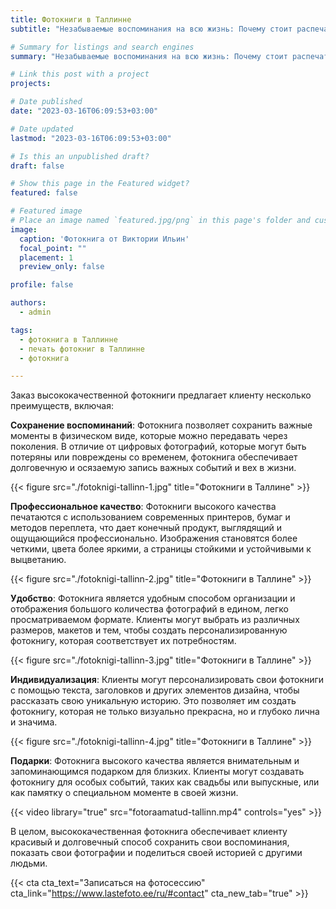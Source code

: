```yaml
---
title: Фотокниги в Таллинне
subtitle: "Незабываемые воспоминания на всю жизнь: Почему стоит распечатать фотографии в красивую фотокнигу"

# Summary for listings and search engines
summary: "Незабываемые воспоминания на всю жизнь: Почему стоит распечатать фотографии в красивую фотокнигу"

# Link this post with a project
projects: 

# Date published
date: "2023-03-16T06:09:53+03:00"

# Date updated
lastmod: "2023-03-16T06:09:53+03:00"

# Is this an unpublished draft?
draft: false

# Show this page in the Featured widget?
featured: false

# Featured image
# Place an image named `featured.jpg/png` in this page's folder and customize its options here.
image:
  caption: 'Фотокнига от Виктории Ильин'
  focal_point: ""
  placement: 1
  preview_only: false

profile: false

authors:
  - admin

tags:
  - фотокнига в Таллинне
  - печать фотокниг в Таллинне
  - фотокнига

---
```

Заказ высококачественной фотокниги предлагает клиенту несколько преимуществ, включая:

**Сохранение воспоминаний**: Фотокнига позволяет сохранить важные моменты в физическом виде, которые можно передавать через поколения. В отличие от цифровых фотографий, которые могут быть потеряны или повреждены со временем, фотокнига обеспечивает долговечную и осязаемую запись важных событий и вех в жизни.

{{< figure src="./fotoknigi-tallinn-1.jpg" title="Фотокниги в Таллине" >}}

**Профессиональное качество**: Фотокниги высокого качества печатаются с использованием современных принтеров, бумаг и методов переплета, что дает конечный продукт, выглядящий и ощущающийся профессионально. Изображения становятся более четкими, цвета более яркими, а страницы стойкими и устойчивыми к выцветанию.

{{< figure src="./fotoknigi-tallinn-2.jpg" title="Фотокниги в Таллине" >}}

**Удобство**: Фотокнига является удобным способом организации и отображения большого количества фотографий в едином, легко просматриваемом формате. Клиенты могут выбрать из различных размеров, макетов и тем, чтобы создать персонализированную фотокнигу, которая соответствует их потребностям.

{{< figure src="./fotoknigi-tallinn-3.jpg" title="Фотокниги в Таллине" >}}

**Индивидуализация**: Клиенты могут персонализировать свои фотокниги с помощью текста, заголовков и других элементов дизайна, чтобы рассказать свою уникальную историю. Это позволяет им создать фотокнигу, которая не только визуально прекрасна, но и глубоко лична и значима.

{{< figure src="./fotoknigi-tallinn-4.jpg" title="Фотокниги в Таллине" >}}

**Подарки**: Фотокнига высокого качества является внимательным и запоминающимся подарком для близких. Клиенты могут создавать фотокнигу для особых событий, таких как свадьбы или выпускные, или как памятку о специальном моменте в своей жизни.

{{< video library="true" src="fotoraamatud-tallinn.mp4" controls="yes" >}}

В целом, высококачественная фотокнига обеспечивает клиенту красивый и долговечный способ сохранить свои воспоминания, показать свои фотографии и поделиться своей историей с другими людьми.

{{< cta cta_text="Записаться на фотосессию" cta_link="https://www.lastefoto.ee/ru/#contact" cta_new_tab="true" >}}